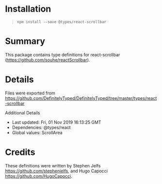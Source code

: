 # Installation
> `npm install --save @types/react-scrollbar`

# Summary
This package contains type definitions for react-scrollbar (https://github.com/souhe/reactScrollbar).

# Details
Files were exported from https://github.com/DefinitelyTyped/DefinitelyTyped/tree/master/types/react-scrollbar

Additional Details
 * Last updated: Fri, 01 Nov 2019 16:13:25 GMT
 * Dependencies: @types/react
 * Global values: ScrollArea

# Credits
These definitions were written by Stephen Jelfs <https://github.com/stephenjelfs>, and Hugo Capocci <https://github.com/HugoCapocci>.
